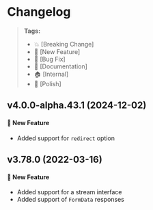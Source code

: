 Changelog
=========

> **Tags:**
> - :boom:       [Breaking Change]
> - :rocket:     [New Feature]
> - :bug:        [Bug Fix]
> - :memo:       [Documentation]
> - :house:      [Internal]
> - :nail_care:  [Polish]

## v4.0.0-alpha.43.1 (2024-12-02)

#### :rocket: New Feature 

* Added support for `redirect` option

## v3.78.0 (2022-03-16)

#### :rocket: New Feature

* Added support for a stream interface
* Added support of `FormData` responses
